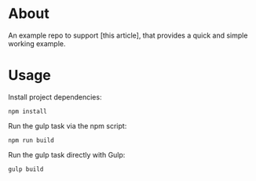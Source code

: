 # About
An example repo to support [this article], that provides a quick and simple working example.

# Usage

Install project dependencies:

```
npm install
```

Run the gulp task via the npm script:

```
npm run build
```

Run the gulp task directly with Gulp:

```
gulp build
```